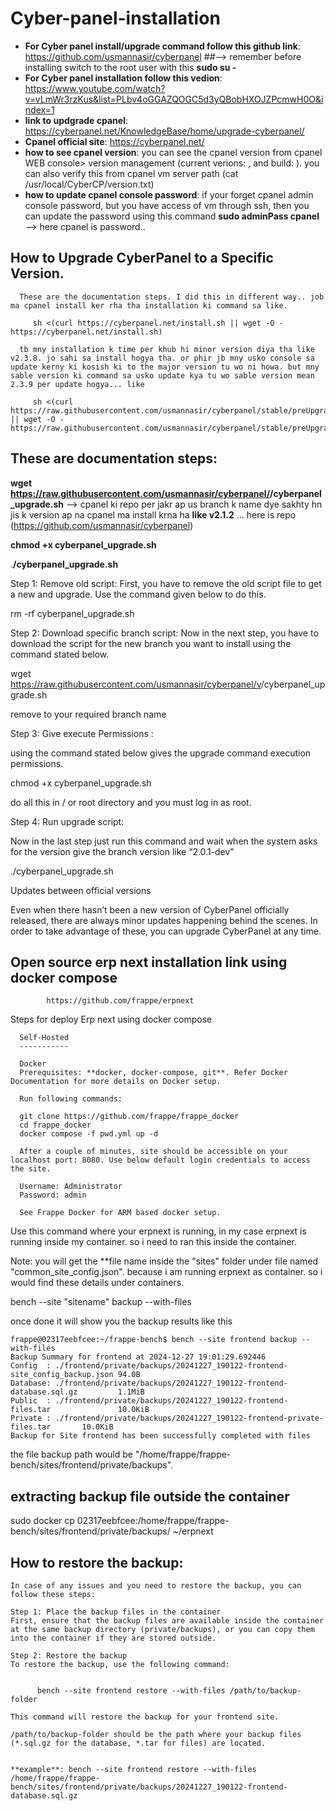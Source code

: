 # Cyber-panel-installation

- **For Cyber  panel install/upgrade command follow this github link**: https://github.com/usmannasir/cyberpanel            ##--> remember before installing switch to the root user with this **sudo su -**
- **For Cyber panel installation follow this vedion**: https://www.youtube.com/watch?v=vLmWr3rzKus&list=PLbv4oGGAZQOGC5d3yQBobHXOJZPcmwH0O&index=1
- **link to updgrade cpanel**: https://cyberpanel.net/KnowledgeBase/home/upgrade-cyberpanel/
- **Cpanel official site**: https://cyberpanel.net/
- **how to see cpanel version**: you can see the cpanel version from cpanel WEB console> version management (current verions:   , and build: ). you can also verify this from cpanel vm server path (cat /usr/local/CyberCP/version.txt)
- **how to update cpanel console password**: if your forget cpanel admin console password, but you have access of vm through ssh, then you can update the password using this command **sudo adminPass cpanel**    --> here cpanel is password.. 


## How to Upgrade CyberPanel to a Specific Version. 

      These are the documentation steps. I did this in different way.. job ma cpanel install ker rha tha installation ki command sa like. 
      
         sh <(curl https://cyberpanel.net/install.sh || wget -O - https://cyberpanel.net/install.sh)
      
      tb mny installation k time per khub hi minor version diya tha like v2.3.8. jo sahi sa install hogya tha. or phir jb mny usko console sa update kerny ki kosish ki to the major version tu wo ni howa. but mny sable version ki command sa usko update kya tu wo sable version mean 2.3.9 per update hogya... like 
      
         sh <(curl https://raw.githubusercontent.com/usmannasir/cyberpanel/stable/preUpgrade.sh || wget -O - https://raw.githubusercontent.com/usmannasir/cyberpanel/stable/preUpgrade.sh) 
 

These are documentation steps:
-----------------------------

 **wget https://raw.githubusercontent.com/usmannasir/cyberpanel/<branch name>/cyberpanel_upgrade.sh**             --> cpanel ki repo per jakr ap us branch k name dye sakhty hn jis k version ap na cpanel ma install krna ha **like v2.1.2** ... here is repo (https://github.com/usmannasir/cyberpanel)
 
  
  **chmod +x cyberpanel_upgrade.sh**
  
  .**/cyberpanel_upgrade.sh**
  
  Step 1: Remove old script:
  First, you have to remove the old script file to get a new and upgrade. Use the command given below to do this.
  
  rm -rf cyberpanel_upgrade.sh
  
  Step 2: Download specific branch script:
  Now in the next step, you have to download the script for the new branch you want to install using the command stated below.
  
  wget https://raw.githubusercontent.com/usmannasir/cyberpanel/v<branch>/cyberpanel_upgrade.sh
  
  remove <branch> to your required branch name
  
  Step 3: Give execute Permissions :
  
  using the command stated below gives the upgrade command execution permissions.
  
  chmod +x cyberpanel_upgrade.sh
  
  do all this in / or root directory and you must log in as root.
  
  Step 4: Run upgrade script:
  
  Now in the last step just run this command and wait when the system asks for the version give the branch version like “2.0.1-dev”
  
  ./cyberpanel_upgrade.sh
  
  Updates between official versions
  
  Even when there hasn’t been a new version of CyberPanel officially released, there are always minor updates happening behind the scenes. In order to take advantage of these, you can upgrade CyberPanel at any time.


Open source erp next installation link using docker compose
-----------------------------------------------------------

            https://github.com/frappe/erpnext

Steps for deploy Erp next using docker compose
      
      Self-Hosted
      -----------
      
      Docker
      Prerequisites: **docker, docker-compose, git**. Refer Docker Documentation for more details on Docker setup.
      
      Run following commands:
      
      git clone https://github.com/frappe/frappe_docker
      cd frappe_docker
      docker compose -f pwd.yml up -d

      After a couple of minutes, site should be accessible on your localhost port: 8080. Use below default login credentials to access the site.
      
      Username: Administrator
      Password: admin
      
      See Frappe Docker for ARM based docker setup.


Use this command where your erpnext is running, in my case erpnext is running inside my container. so i need to ran this inside the container.

Note: you will get the **file name inside the "sites" folder under file named "common_site_config.json". because i am running erpnext as container. so i would find these details under containers.

  bench --site "sitename" backup --with-files

once done it will show you the backup results like this

    frappe@02317eebfcee:~/frappe-bench$ bench --site frontend backup --with-files
    Backup Summary for frontend at 2024-12-27 19:01:29.692446
    Config  : ./frontend/private/backups/20241227_190122-frontend-site_config_backup.json 94.0B
    Database: ./frontend/private/backups/20241227_190122-frontend-database.sql.gz         1.1MiB
    Public  : ./frontend/private/backups/20241227_190122-frontend-files.tar               10.0KiB
    Private : ./frontend/private/backups/20241227_190122-frontend-private-files.tar       10.0KiB
    Backup for Site frontend has been successfully completed with files


the file backup path would be "/home/frappe/frappe-bench/sites/frontend/private/backups". 

extracting backup file outside the container
--------------------------------------------

sudo docker cp 02317eebfcee:/home/frappe/frappe-bench/sites/frontend/private/backups/ ~/erpnext

How to restore the backup:
-------------------------

    In case of any issues and you need to restore the backup, you can follow these steps:

    Step 1: Place the backup files in the container
    First, ensure that the backup files are available inside the container at the same backup directory (private/backups), or you can copy them into the container if they are stored outside.
   
    Step 2: Restore the backup
    To restore the backup, use the following command:

   
          bench --site frontend restore --with-files /path/to/backup-folder
   
    This command will restore the backup for your frontend site.

    /path/to/backup-folder should be the path where your backup files (*.sql.gz for the database, *.tar for files) are located.


    **example**: bench --site frontend restore --with-files /home/frappe/frappe-bench/sites/frontend/private/backups/20241227_190122-frontend-database.sql.gz



